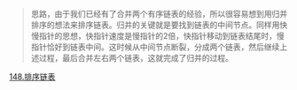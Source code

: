 >思路，由于我们已经有了合并两个有序链表的经验，所以很容易想到用归并排序的想法来排序链表。归并的关键就是要找到链表的中间节点。同样用快慢指针的思想，快指针速度是慢指针的2倍，快指针移动到链表结尾时，慢指针恰好到链表中间。这时候从中间节点断裂，分成两个链表，然后继续上述过程，最后合并左右两个链表，这就完成了归并的过程。

[148.排序链表](https://leetcode-cn.com/problems/sort-list/
)